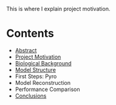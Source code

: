 This is where I explain project motivation.

# Contents

- [Abstract](index.md)
- [Project Motivation](motivation.md)
- [Biological Background](motivation.md)
- [Model Structure](structure.md)
- First Steps: Pyro
- Model Reconstruction
- Performance Comparison
- [Conclusions](conclusions.md)